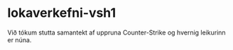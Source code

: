 # lokaverkefni-vsh1

Við tókum stutta samantekt af uppruna Counter-Strike og hvernig leikurinn er núna.
